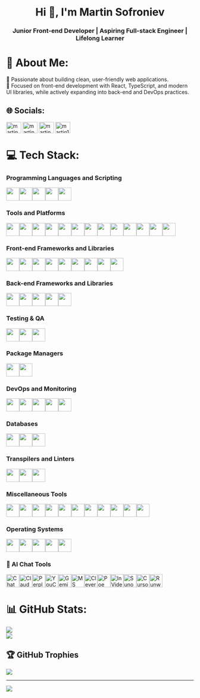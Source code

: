 <h1 align="center">Hi 👋, I'm Martin Sofroniev</h1>
<h3 align="center">Junior Front-end Developer | Aspiring Full-stack Engineer | Lifelong Learner</h3>

# 💫 About Me:
🚀 Passionate about building clean, user-friendly web applications.<br>
🎯 Focused on front-end development with React, TypeScript, and modern UI libraries, while actively expanding into back-end and DevOps practices.<br>


## 🌐 Socials:
<p align="left">
<a href="https://www.linkedin.com/in/martin-sofroniev-b4111326b/" target="blank"><img align="center" src="https://raw.githubusercontent.com/rahuldkjain/github-profile-readme-generator/master/src/images/icons/Social/linked-in-alt.svg" alt="martin sofroniev" height="30" width="40" /></a>
<a href="https://www.facebook.com/profile.php?id=100009733451214" target="blank"><img align="center" src="https://raw.githubusercontent.com/rahuldkjain/github-profile-readme-generator/master/src/images/icons/Social/facebook.svg" alt="martin sofroniev" height="30" width="40" /></a>
<a href="https://instagram.com/martin_13s18" target="blank"><img align="center" src="https://raw.githubusercontent.com/rahuldkjain/github-profile-readme-generator/master/src/images/icons/Social/instagram.svg" alt="martin_sw4" height="30" width="40" /></a>
<a href="https://discord.gg/martin13s18" target="blank"><img align="center" src="https://raw.githubusercontent.com/rahuldkjain/github-profile-readme-generator/master/src/images/icons/Social/discord.svg" alt="martin13s18" height="30" width="40" /></a>
</p>

# 💻 Tech Stack:

### Programming Languages and Scripting
<div style="display: flex; flex-wrap: wrap;">
  <img src="https://img.shields.io/badge/C++-00599C?style=flat&logo=c%2B%2B&logoColor=white" height=35"">
  <img src="https://img.shields.io/badge/CSS3-1572B6?style=flat&logo=css3&logoColor=white" height=35"">
  <img src="https://img.shields.io/badge/HTML5-E34F26?style=flat&logo=html5&logoColor=white" height=35"">
  <img src="https://img.shields.io/badge/JavaScript-F7DF1E?style=flat&logo=javascript&logoColor=black" height=35"">
  <img src="https://img.shields.io/badge/TypeScript-007ACC?style=flat&logo=typescript&logoColor=white" height=35"">
</div>

### Tools and Platforms
<div style="display: flex; flex-wrap: wrap;">
  <img src="https://img.shields.io/badge/Windows%20Terminal-4D4D4D?style=flat&logo=windowsterminal&logoColor=white" height=35"">
  <img src="https://img.shields.io/badge/Azure-0078D4?style=flat&logo=microsoftazure&logoColor=white" height=35"">
  <img src="https://img.shields.io/badge/Firebase-FFCA28?style=flat&logo=firebase&logoColor=black" height=35"">
  <img src="https://img.shields.io/badge/GitHub%20Pages-327FC7?style=flat&logo=github&logoColor=white" height=35"">
  <img src="https://img.shields.io/badge/Heroku-430098?style=flat&logo=heroku&logoColor=white" height=35"">
  <img src="https://img.shields.io/badge/Render-46E3B7?style=flat&logo=render&logoColor=black" height=35"">
  <img src="https://img.shields.io/badge/Netlify-00C7B7?style=flat&logo=netlify&logoColor=white" height=35"">
  <img src="https://img.shields.io/badge/Vercel-000000?style=flat&logo=vercel&logoColor=white" height=35"">
  <img src="https://img.shields.io/badge/Azure%20DevOps-0078D7?style=flat&logo=azuredevops&logoColor=white" height=35"">
  <img src="https://img.shields.io/badge/Jira-0052CC?style=flat&logo=jira&logoColor=white" height=35"">
  <img src="https://img.shields.io/badge/MS%20Office-D83B01?style=flat&logo=microsoftoffice&logoColor=white" height=35"">
  <img src="https://img.shields.io/badge/Docker%20Compose-2496ED?style=flat&logo=docker&logoColor=white" height=35"">
  <img src="https://img.shields.io/badge/Git-F05032?style=flat&logo=git&logoColor=white" height=35"">
</div>

### Front-end Frameworks and Libraries
<div style="display: flex; flex-wrap: wrap;">
  <img src="https://img.shields.io/badge/Angular-DD0031?style=flat&logo=angular&logoColor=white" height=35"">
  <img src="https://img.shields.io/badge/React-61DAFB?style=flat&logo=react&logoColor=black" height=35"">
  <img src="https://img.shields.io/badge/jQuery-0769AD?style=flat&logo=jquery&logoColor=white" height=35"">
  <img src="https://img.shields.io/badge/RXJS-B7178C?style=flat&logo=reactivex&logoColor=white" height=35"">
  <img src="https://img.shields.io/badge/Styled--components-DB7093?style=flat&logo=styled-components&logoColor=white" height=35"">
  <img src="https://img.shields.io/badge/TailwindCSS-38B2AC?style=flat&logo=tailwind-css&logoColor=white" height=35"">
  <img src="https://img.shields.io/badge/Bootstrap-7952B3?style=flat&logo=bootstrap&logoColor=white" height=35"">
  <img src="https://img.shields.io/badge/MUI-007FFF?style=flat&logo=mui&logoColor=white" height=35"">
  <img src="https://img.shields.io/badge/React%20Router-CA4245?style=flat&logo=react-router&logoColor=white" height=35"">
</div>

### Back-end Frameworks and Libraries
<div style="display: flex; flex-wrap: wrap;">
  <img src="https://img.shields.io/badge/Express.js-000000?style=flat&logo=express&logoColor=white" height=35"">
  <img src="https://img.shields.io/badge/Node.js-339933?style=flat&logo=nodedotjs&logoColor=white" height=35"">
  <img src="https://img.shields.io/badge/Nodemon-76D04B?style=flat&logo=nodemon&logoColor=white" height=35"">
  <img src="https://img.shields.io/badge/PHP-777BB4?style=flat&logo=php&logoColor=white" height=35"">
  <img src="https://img.shields.io/badge/WordPress-21759B?style=flat&logo=wordpress&logoColor=white" height=35"">
</div>

### Testing & QA
<div style="display: flex; flex-wrap: wrap;">
  <img src="https://img.shields.io/badge/Jest-C21325?style=flat&logo=jest&logoColor=white" height=35"">
  <img src="https://img.shields.io/badge/Mocha-8D6748?style=flat&logo=mocha&logoColor=white" height=35"">
  <img src="https://img.shields.io/badge/Chai-A30701?style=flat&logo=chai&logoColor=white" height=35"">
</div>

### Package Managers
<div style="display: flex; flex-wrap: wrap;">
  <img src="https://img.shields.io/badge/NPM-CB3837?style=flat&logo=npm&logoColor=white" height=35"">
  <img src="https://img.shields.io/badge/Yarn-2C8EBB?style=flat&logo=yarn&logoColor=white" height=35"">
</div>

### DevOps and Monitoring
<div style="display: flex; flex-wrap: wrap;">
  <img src="https://img.shields.io/badge/Docker-2496ED?style=flat&logo=docker&logoColor=white" height=35"">
  <img src="https://img.shields.io/badge/Jenkins-D24939?style=flat&logo=jenkins&logoColor=white" height=35"">
  <img src="https://img.shields.io/badge/Terraform-623CE4?style=flat&logo=terraform&logoColor=white" height=35"">
  <img src="https://img.shields.io/badge/Grafana-F46800?style=flat&logo=grafana&logoColor=white" height=35"">
  <img src="https://img.shields.io/badge/Prometheus-E6522C?style=flat&logo=prometheus&logoColor=white" height=35"">
</div>

### Databases
<div style="display: flex; flex-wrap: wrap;">
  <img src="https://img.shields.io/badge/MongoDB-47A248?style=flat&logo=mongodb&logoColor=white" height=35"">
  <img src="https://img.shields.io/badge/MySQL-4479A1?style=flat&logo=mysql&logoColor=white" height=35"">
  <img src="https://img.shields.io/badge/Neo4j-008CC1?style=flat&logo=neo4j&logoColor=white" height=35"">
</div>

### Transpilers and Linters
<div style="display: flex; flex-wrap: wrap;">
  <img src="https://img.shields.io/badge/Babel-F9DC3E?style=flat&logo=babel&logoColor=black" height=35"">
  <img src="https://img.shields.io/badge/ESLint-4B32C3?style=flat&logo=eslint&logoColor=white" height=35"">
  <img src="https://img.shields.io/badge/Prettier-F7B93E?style=flat&logo=prettier&logoColor=black" height=35"">
</div>

### Miscellaneous Tools
<div style="display: flex; flex-wrap: wrap;">
  <img src="https://img.shields.io/badge/JWT-000000?style=flat&logo=JSON%20web%20tokens&logoColor=white" height=35"">
  <img src="https://img.shields.io/badge/Webpack-8DD6F9?style=flat&logo=webpack&logoColor=black" height=35"">
  <img src="https://img.shields.io/badge/Vite-646CFF?style=flat&logo=vite&logoColor=white" height=35"">
  <img src="https://img.shields.io/badge/Nginx-009639?style=flat&logo=nginx&logoColor=white" height=35"">
  <img src="https://img.shields.io/badge/Adobe-FF0000?style=flat&logo=adobe&logoColor=white" height=35"">
  <img src="https://img.shields.io/badge/Adobe%20Acrobat%20Reader-EC1C24?style=flat&logo=adobe-acrobat-reader&logoColor=white" height=35"">
  <img src="https://img.shields.io/badge/Create%20React%20App-09D3AC?style=flat&logo=create-react-app&logoColor=white" height=35"">
  <img src="https://img.shields.io/badge/Figma-F24E1E?style=flat&logo=figma&logoColor=white" height=35"">
  <img src="https://img.shields.io/badge/Jekyll-CC0000?style=flat&logo=jekyll&logoColor=white" height=35"">
  <img src="https://img.shields.io/badge/WordPress-21759B?style=flat&logo=wordpress&logoColor=white" height=35"">
  <img src="https://img.shields.io/badge/Jquery%20AJAX-0769AD?style=flat&logo=jquery&logoColor=white" height=35"">
</div>

### Operating Systems
<div style="display: flex; flex-wrap: wrap;">
  <img src="https://img.shields.io/badge/Windows-0078D6?style=flat&logo=windows&logoColor=white" height=35"">
  <img src="https://img.shields.io/badge/Linux%20Kernel-FCC624?style=flat&logo=linux&logoColor=black" height=35"">
  <img src="https://img.shields.io/badge/Ubuntu-E95420?style=flat&logo=ubuntu&logoColor=white" height=35"">
  <img src="https://img.shields.io/badge/Alpine%20Linux-0D597F?style=flat&logo=alpinelinux&logoColor=white" height=35"">
  <img src="https://img.shields.io/badge/RedHat-EE0000?style=flat&logo=redhat&logoColor=white" height=35"">
</div>

### 🤖 AI Chat Tools  
 
<div style="display: flex; flex-wrap: wrap;">
  <img src="https://img.shields.io/badge/ChatGPT-10A37F?style=for-the-badge&logo=openai&logoColor=white" alt="ChatGPT" height=35"">
  <img src="https://img.shields.io/badge/Claude-3F4FA0?style=for-the-badge&logo=anthropic&logoColor=white" alt="Claude" height=35"">
  <img src="https://img.shields.io/badge/Perplexity-0056D2?style=for-the-badge&logo=perplexity&logoColor=white" alt="Perplexity" height=35"">
  <img src="https://img.shields.io/badge/YouChat-FF6C37?style=for-the-badge&logo=you&logoColor=white" alt="YouChat" height=35"">
  <img src="https://img.shields.io/badge/Gemini-4285F4?style=for-the-badge&logo=google&logoColor=white" alt="Gemini" height=35"">
  <img src="https://img.shields.io/badge/MS%20Copilot-0078D4?style=for-the-badge&logo=microsoft&logoColor=white" alt="MS Copilot" height=35"">
  <img src="https://img.shields.io/badge/CleverBot-00B8D4?style=for-the-badge&logo=cleverbot&logoColor=white" alt="CleverBot" height=35"">
  <img src="https://img.shields.io/badge/Poe-9B51E0?style=for-the-badge&logo=poe&logoColor=white" alt="Poe" height=35"">
  <img src="https://img.shields.io/badge/InVideo%20AI-F68585?style=for-the-badge&logo=invideo&logoColor=white" alt="InVideo AI" height=35"">
  <img src="https://img.shields.io/badge/Suno%20Music-FF4A83?style=for-the-badge&logo=suno&logoColor=white" alt="Suno Music" height=35"">
  <img src="https://img.shields.io/badge/Cursor-4CAF50?style=for-the-badge&logo=cursor&logoColor=white" alt="Cursor" height=35"">
  <img src="https://img.shields.io/badge/Runway-000000?style=for-the-badge&logo=runwayml&logoColor=white" alt="Runway" height=35"">
</div>

# 📊 GitHub Stats:
![](https://github-readme-streak-stats.herokuapp.com/?user=Martin322s&theme=dark&hide_border=false)<br/>
![](https://github-readme-stats.vercel.app/api/top-langs/?username=Martin322s&theme=dark&hide_border=false&include_all_commits=true&count_private=true&layout=compact)

## 🏆 GitHub Trophies
![](https://github-profile-trophy.vercel.app/?username=Martin322s&theme=radical&no-frame=false&no-bg=false&margin-w=4)

---
[![](https://visitcount.itsvg.in/api?id=Martin322&label=Profile%20Views&color=8&icon=0&pretty=true)](https://visitcount.itsvg.in)

<!-- Proudly created with GPRM ( https://gprm.itsvg.in ) -->
